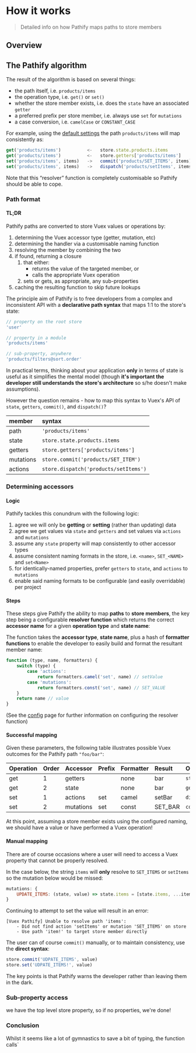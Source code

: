 # How it works

> Detailed info on how Pathify maps paths to store members


## Overview

## The Pathify algorithm

The result of the algorithm is based on several things:

- the path itself, i.e. `products/items`
- the operation type, i.e. `get()` or `set()`
- whether the store member exists, i.e. does the `state` have an associated `getter` 
- a preferred prefix per store member, i.e. always use `set` for `mutations`
- a case conversion, i.e. `camelCase` or `CONSTANT_CASE`

For example, using the [default settings](../guide/config.md) the path `products/items` will map consistently as:

```js
get('products/items')          <-   store.state.products.items
get('products/items')          <-   store.getters['products/items']
set('products/items', items)   ->   commit('products/SET_ITEMS', items)
set('products/items', items)   ->   dispatch('products/setItems', items)
```


Note that this “resolver” function is completely customisable so Pathify should be able to cope.


### Path format


#### TL;DR

Pathify paths are converted to store Vuex values or operations by:

1. determining the Vuex accessor type (getter, mutation, etc)
2. determining the handler via a customisable naming function
3. resolving the member by combining the two 
3. if found, returning a closure
    1.  that either:
        - returns the value of the targeted member, or
        - calls the appropriate Vuex operation  
    2. sets or gets, as appropriate, any sub-properties
5. caching the resulting function to skip future lookups


The principle aim of Pathify is to free developers from a complex and inconsistent API with a **declarative path syntax** that maps 1:1 to the store's state:

```js
// property on the root store
'user'

// property in a module
'products/items'

// sub-property, anywhere
'products/filters@sort.order'
```

In practical terms, thinking about your application **only** in terms of state is useful as it simplifies the mental model (though **it's important the developer still understands the store's architecture** so s/he doesn't make assumptions).

However the question remains - how to map this syntax to Vuex's API of `state`, `getters`, `commit()`, and `dispatch()`?

member | syntax
:-- | :--
path | `'products/items'`
state | `store.state.products.items`
getters | `store.getters['products/items']`
mutations | `store.commit('products/SET_ITEM')`
actions | `store.dispatch('products/setItems')`


### Determining accessors

#### Logic

Pathify tackles this conundrum with the following logic:


1. agree we will only be **getting** or **setting** (rather than updating) data
2. agree we get values via `state` and `getters` and set values via `actions` and `mutations`
3. assume any `state` property will map consistently to other accessor types
4. assume consistent naming formats in the store, i.e. `<name>`,  `SET_<NAME>` and `set<Name>`
5. for identically-named properties, prefer `getters` to `state`, and `actions` to `mutations` 
6. enable said naming formats to be configurable (and easily overridable) per project 

#### Steps

These steps give Pathify the ability to map **paths** to **store members**, the key step being a configurable **resolver function** which returns the correct **accessor name** for a given **operation type** and **state name**:

The function takes the **accessor type**, **state name**, plus a hash of **formatter functions** to enable the developer to easily build and format the resultant member name:

```js
function (type, name, formatters) {
    switch (type) {
        case 'actions':
            return formatters.camel('set', name) // setValue
        case 'mutations':
            return formatters.const('set', name) // SET_VALUE
    }
    return name // value
}
```

(See the [config](config.md) page for further information on configuring the resolver function)

#### Successful mapping

Given these parameters, the following table illustrates possible Vuex outcomes for the Pathify path `"foo/bar"`:


| Operation | Order | Accessor | Prefix | Formatter | Result | Outcom
| :-- | :-- | :-- | :-- | :-- | :-- | :-- |
| get | 1 | getters |  | none | bar | `state.foo.bar`
| get | 2 | state |  | none | bar | `getters['foo/bar']`
| set | 1 | actions | set | camel | setBar | `dispatch('foo/setBar')`
| set | 2 | mutations | set | const | SET_BAR | `commit('foo/SET_BAR')`

At this point, assuming a store member exists using the configured naming, we should have a value or have performed a Vuex operation!

#### Manual mapping

There are of course occasions where a user will need to access a Vuex property that cannot be properly resolved.

In the case below, the string `items` will **only** resolve to `SET_ITEMS` or `setItems` so the mutation below would be missed:

```js
mutations: {
    UPDATE_ITEMS: (state, value) => state.items = [state.items, ...items]
}
```

Continuing to attempt to set the value will result in an error:

```text
[Vuex Pathify] Unable to resolve path 'items':
    - Did not find action 'setItems' or mutation 'SET_ITEMS' on store
    - Use path 'item!' to target store member directly
```

The user can of course `commit()` manually, or to maintain consistency, use the **direct syntax**:

```js
store.commit('UDPATE_ITEMS', value)
store.set('UDPATE_ITEMS!', value)
```

The key points is that Pathify warns the developer rather than leaving them in the dark.

### Sub-property access

we have the top level store property, so if no properties, we're done!

### Conclusion

Whilst it seems like a lot of gymnastics to save a bit of typing, the function calls`


